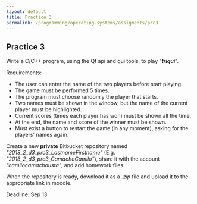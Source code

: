 ```yaml
---
layout: default
title: Practice 3
permalink: /programming/operating-systems/assigments/prc3
---
```


## Practice 3

Write a C/C++ program, using the Qt api and gui tools, to play "***triqui***".

Requirements:

* The user can enter the name of the two players before start playing.
* The game must be performed 5 times.
* The program must choose randomly the player that starts.
* Two names must be shown in the window, but the name of the current player must be highlighted.
* Current scores (times each player has won) must be shown all the time.
* At the end, the name and score of the winner must be shown.
* Must exist a button to restart the game (in any moment), asking for the players' names again.

Create a new **private** Bitbucket repository named *"2018_2_d3_prc3_LastnameFirstname"* (E.g. *"2018_2_d3_prc3_CamachoCamilo"*), share it with the account *"camilocamachousta"*, and add homework files.

When the repository is ready, download it as a *.zip* file and upload it to the appropriate link in moodle.

Deadline: Sep 13
